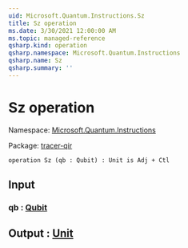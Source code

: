 ```yaml
---
uid: Microsoft.Quantum.Instructions.Sz
title: Sz operation
ms.date: 3/30/2021 12:00:00 AM
ms.topic: managed-reference
qsharp.kind: operation
qsharp.namespace: Microsoft.Quantum.Instructions
qsharp.name: Sz
qsharp.summary: ''
---
```


# Sz operation

Namespace: [Microsoft.Quantum.Instructions](xref:Microsoft.Quantum.Instructions)

Package: [tracer-qir](https://nuget.org/packages/tracer-qir)




```qsharp
operation Sz (qb : Qubit) : Unit is Adj + Ctl
```


## Input

### qb : [Qubit](xref:microsoft.quantum.lang-ref.qubit)





## Output : [Unit](xref:microsoft.quantum.lang-ref.unit)

